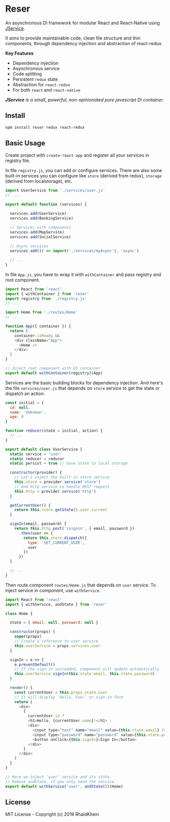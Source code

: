# Reser

An asynchronous DI framework for modular React and React-Native using [JService](https://github.com/rhaldkhein/jservice).

It aims to provide maintainable code, clean file structure and thin components, through dependency injection and abstraction of react-redux.

**Key Features**

- Dependency injection
- Asynchronous service
- Code splitting
- Persistent `redux` state
- Abstraction for `react-redux`
- For both `react` and `react-native`

***JService** is a small, powerful, non-opinionated pure javascript DI container.*

## Install

```sh
npm install reser redux react-redux
```

## Basic Usage

Create project with `create-react-app` and register all your services in registry file.

In file `registry.js`, you can add or configure services. There are also some built-in services you can configure like `store` (derived from redux), `storage` (derived from localstorage), etc.

```javascript
import UserService from './services/user.js'
// ...

export default function (services) {

  services.add(UserService)
  services.add(BookingService)

  // Services with components
  services.add(MapService)
  services.add(SocialService)
  
  // Async services
  services.add(() => import('./services/myAsync'), 'async')

  // ...
}
```

In file `App.js`, you have to wrap it with `withContainer` and pass registry and root component.

```javascript
import React from 'react'
import { withContainer } from 'reser'
import registry from './registry.js'
// ...

import Home from './routes/Home'
// ...

function App({ container }) {
  return (
    container.isReady &&
    <div className="App">
      <Home />
    </div>
  )
}

// Inject root component with DI container
export default withContainer(registry)(App)
```

Services are the basic building blocks for dependency injection. And here's the file `services/user.js` that depends on `store` service to get the state or dispatch an action.

```javascript
const initial = {
  id: null,
  name: 'Unknown',
  age: 0
}

function reducer(state = initial, action) {
  // ...
}

export default class UserService {
  static service = 'user'
  static reducer = reducer
  static persist = true // Save state to local storage

  constructor(provider) {
    // Let's inject the built-in store service
    this.store = provider.service('store')
    // And http service to handle REST request
    this.http = provider.service('http')
  }

  getCurrentUser() {
    return this.store.getState().user.current
  }

  signIn(email, password) {
    return this.http.post('/signin', { email, password })
      .then(user => {
        return this.store.dispatch({
          type: 'SET_CURRENT_USER',
          user
        })
      })
  }

  // ...
}
```

Then route component `routes/Home.js` that depends on `user` service. To inject service in component, use `withService`.

```javascript
import React from 'react'
import { withService, andState } from 'reser'

class Home {

  state = { email: null, password: null }

  constructor(props) {
    super(props)
    // Create a reference to user service
    this.userService = props.services.user
  }

  signIn = e => {
    e.preventDefault()
    // If the sign-in succedded, component will update automatically
    this.userService.signIn(this.state.email, this.state.password)
  }

  render() {
    const currentUser = this.props.state.user
    // It will display `Hello, Foo!` or sign-in form
    return (
      <div>
        {
          currentUser.id ?
          <h1>Hello, {currentUser.name}!</h1> :
          <div>
            <input type="text" name="email" value={this.state.email} />
            <input type="password" name="password" value={this.state.password}  />
            <button onClick={this.signIn}>Sign In</button>
          </div>
        }
      </div>
    )
  }
}

// Here we inject `user` service and its state.
// Remove andState, if you only need the service.
export default withService('user', andState())(Home)
```

## License

MIT License - Copyright (c) 2019 RhaldKhein

